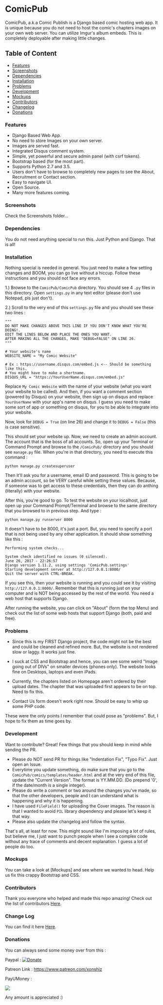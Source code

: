 # ComicPub

ComicPub, a.k.a Comic Publish is a Django based comic hosting web app. It is unique because you do not need to host the comic's chapters images on your own web server. You can utilize Imgur's album embeds. This is completely deployable after making little changes.

## Table of Content

* [Features](#features)
* [Screenshots](#screenshots)
* [Dependencies](#dependencies)
* [Installation](#installation)
* [Problems](#problems)
* [Development](#development)
* [Mockups](#mockups)
* [Contributors](#contributors)
* [Changelog](#change-Log)
* [Donations](#donations)

### Features

  - Django Based Web App.
  - No need to store Images on your own server.
  - Images are served fast.
  - Integrated Disqus comment system.
  - Simple, yet powerful and secure admin panel (with csrf tokens).
  - Bootstrap based (for the most part).
  - Supports Python 2.7 and 3.5.
  - Users don't have to browse to completely new pages to see the About, Recruitment or Contact section.
  - Easy to navigate UI.
  - Open Source.
  - Many more features coming.

### Screenshots

Check the Screenshots folder...

### Dependencies

You do not need anything special to run this. Just Python and Django. That is all!

### Installation

Nothing special is needed in general. You just need to make a few setting changes and BOOM, you can go live without a hiccup. Follow these instructions and you should not face any errors.

1.) Browse to the `ComicPub/ComicPub` directory. You should see 4 `.py` files in this directory. Open `settings.py` in any text editor (please don't use Notepad, pls just don't).

2.) Scroll to the very end of this `settings.py` file and you should see these two lines :

```
"""
DO NOT MAKE CHANGES ABOVE THIS LINE IF YOU DON'T KNOW WHAT YOU'RE DOING!.
EDIT THE LINES BELOW AND PLACE THE ONES YOU WANT.
AFTER MAKING ALL THE CHANGES, MAKE "DEBUG=FALSE" ON LINE 26.
"""

# Your website's name
WEBSITE_NAME = "My Comic Website"

# Ex : https://username.disqus.com/embed.js <-- Should be something like this.
# You might have to make a shortname.
DISQUS_URL = "https://YourUserName.disqus.com/embed.js"
```

Replace `My Comic Website` with the name of your website (what you want your website to be called). And then, if you want a comment section (powered by Disqus) on your website, then sign up on disqus and replace `YourUserName` with your app's name on disqus. I guess you need to make some sort of app or something on disqus, for you to be able to integrate into your website.

Now, look for `DEBUG = True` (on line 26) and change it to `DEBUG = False` (this is case sensitive).

This should set your website up. Now, we need to create an admin account. The account that is the boss of all accounts.
So, open up your Terminal or Command Prompt and browse to the `/ComicPub/` directory and you should see `manage.py` file.
When you're in that directory, you need to execute this command :

```
python manage.py createsuperuser
```

Then it'll ask you for a username, email ID and password. This is going to be an admin account, so be VERY careful while setting these values. Because, if someone was to get access to these credentials, then they can do anthing (literally) with your website.

After this, you're good to go. To test the website on your localhost, just open up your Command Prompt/Terminal and browse to the same directory that you browsed to in previous step. And type :

```
python manage.py runserver 8000
```

It doesn't have to be 8000, it's just a port. But, you need to specify a port that is not being used by any other application. It should show something like this :

```
Performing system checks...

System check identified no issues (0 silenced).
June 26, 2017 - 22:26:57
Django version 1.11.2, using settings 'ComicPub.settings'
Starting development server at http://127.0.0.1:8000/
Quit the server with CTRL-BREAK.
```

If you see this, then your website is running and you could see it by visiting `http://127.0.0.1:8000/`. Remember that this is running just on your computer and is NOT being accessed by the rest of the world. You need a web host that supports Django.

After running the website, you can click on "About" (form the top Menu) and check out the list of some web hosts that support Django (both, paid and free).

### Problems

* Since this is my FIRST Django project, the code might not be the best and could be cleaned and refined more. But, the website is not rendered slow or laggy. It works just fine.

* I suck at CSS and Bootstrap and hence, you can see some weird "Image going out of DIVs" on smaller devices (phones only). The website looks fine on Desktops, laptops and even iPads.

* Currently, the chapters listed on Homepage aren't ordered by their upload dates. The chapter that was uploaded first appears to be on top. Need to fix this.

* Contact Us form doesn't work right now. Should be easy to whip up some PHP code.

These were the only points I remember that could pose as "problems". But, I hope to fix them as time goes by.

### Development

Want to contribute? Great! Few things that you should keep in mind while sending the PR.

* Please do NOT send PR for things like "Indentation Fix", "Typo Fix". Just open an Issue.
* Everytime you update something, do make sure that you go to the `ComicPub/comics/templates/header.html` and at the very end of this file, update the "Current Version". The format is YY.MM.DD. (Do prepend '0', if the date/month is a single integer).
* Please do write a comment or two around the changes you've made, so that the other developers, people and I can understand what is happening and why it is happening.
* I have used `FileField()` for uploading the Cover images. The reason is that I wanted to avoid `PIL` library dependency and please let's keep it that way.
* Please also update the changelog and follow the syntax.

That's all, at least for now. This might sound like I'm imposing a lot of rules, but believe me, I just want to punch people when I see a complex code without any trace of comments and decent explanation. I guess a lot of people do too.

### Mockups

You can take a look at [Mockups] and see where we wanted to head. Help us fix this crappy Bootstrap and CSS.

### Contributors

Thank you everyone who helped and made this repo amazing!
Check out the list of contributors [Here](https://github.com/Xonshiz/ComicPub/blob/master/Contributors.md).

### Change Log

You can find it here [Here](https://github.com/Xonshiz/ComicPub/blob/master/Changelog.md).

### Donations
You can always send some money over from this :

Paypal : [![Donate](https://img.shields.io/badge/Donate-PayPal-green.svg)](https://www.paypal.me/xonshiz)

Patreon Link : https://www.patreon.com/xonshiz

PayUMoney :

<div class="pm-button">
  <a href="https://www.payumoney.com/paybypayumoney/#/04EE508CD699DDFA8F7E827E1CB98B85">
    <img src="https://www.payumoney.com/media/images/payby_payumoney/new_buttons/22.png" />
  </a>
</div>

Any amount is appreciated :)

